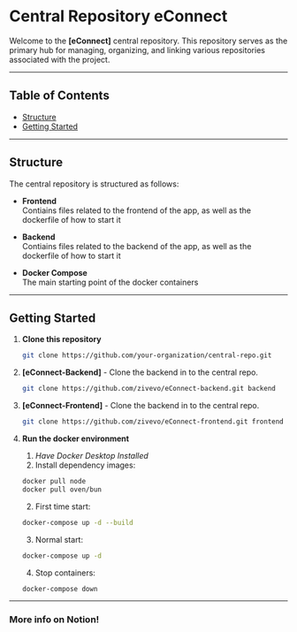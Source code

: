 
# Central Repository eConnect

Welcome to the **[eConnect]** central repository. This repository serves as the primary hub for managing, organizing, and linking various repositories associated with the project.

---

## Table of Contents
- [Structure](#structure)
- [Getting Started](#getting-started)

---

## Structure

The central repository is structured as follows:

- **Frontend**  
   Contiains files related to the frontend of the app, as well as the dockerfile of how to start it

- **Backend**  
   Contiains files related to the backend of the app, as well as the dockerfile of how to start it

- **Docker Compose**  
   The main starting point of the docker containers

---

## Getting Started

1. **Clone this repository**  
   ```bash
   git clone https://github.com/your-organization/central-repo.git
   ```

2. **[eConnect-Backend]** - Clone the backend in to the central repo.
   ```bash
   git clone https://github.com/zivevo/eConnect-backend.git backend
   ```

3. **[eConnect-Frontend]** - Clone the backend in to the central repo.
   ```bash
   git clone https://github.com/zivevo/eConnect-frontend.git frontend
   ```

3. **Run the docker environment**
   1. *Have Docker Desktop Installed*
   2. Install dependency images:
   ```bash
   docker pull node  
   docker pull oven/bun  
   ```
   2. First time start: 
   ```bash   
   docker-compose up -d --build
   ```
   3. Normal start:
   ```bash   
   docker-compose up -d
   ```
   4. Stop containers:
   ```bash   
   docker-compose down
   ```
---

###  More info on Notion!